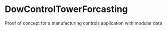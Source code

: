 # DowControlTowerForcasting
Proof of concept for a manufacturing controls application with modular data 
